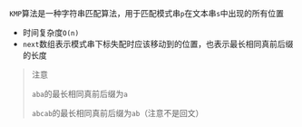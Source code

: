 `KMP`算法是一种字符串匹配算法，用于匹配模式串`p`在文本串`s`中出现的所有位置

* 时间复杂度`O(n)`
* `next`数组表示模式串下标失配时应该移动到的位置，也表示最长相同真前后缀的长度
>注意
>
>`aba`的最长相同真前后缀为`a`
>
>`abcab`的最长相同真前后缀为`ab`（注意不是回文）